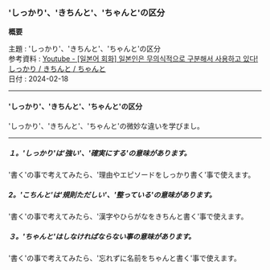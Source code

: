 ### 'しっかり'、'きちんと'、'ちゃんと'の区分

**概要**

主題 : 'しっかり'、'きちんと'、'ちゃんと'の区分<br>
参考資料 : [Youtube - [일본어 회화] 일본인은 무의식적으로 구분해서 사용하고 있다! しっかり / きちんと / ちゃんと](https://youtu.be/l7djsQfeKeI?si=qn1BFGVnCCtC2K8r)<br>
日付 : 2024-02-18<br>

---

#### 'しっかり'、'きちんと'、'ちゃんと'の区分

'しっかり'、'きちんと'、'ちゃんと'の微妙な違いを学びまし。<br>

---

##### １。'しっかり'は'強い'、'確実にする'の意味があります。

'書く'の事で考えてみたら、'理由やエピソードをしっかり書く'事で使えます。<br>

##### 2。'こちんと'は'規則ただしい'、'整っている'の意味があります。

'書く'の事で考えてみたら、'漢字やひらがなをきちんと書く'事で使えます。<br>

##### ３。'ちゃんと'はしなければならない事の意味があります。

'書く'の事で考えてみたら、'忘れずに名前をちゃんと書く'事で使えます。<br>
